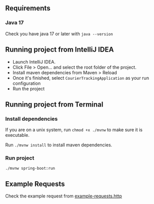 ## Requirements
### Java 17
Check you have java 17 or later with `java --version`

## Running project from IntelliJ IDEA

- Launch IntelliJ IDEA.
- Click File > Open... and select the root folder of the project.
- Install maven dependencies from Maven > Reload
- Once it's finished, select `CourierTrackingApplication` as your run configuration
- Run the project



## Running project from Terminal
### Install dependencies

If you are on a unix system, run `chmod +x ./mvnw` to make sure it is executable.

Run `./mvnw install` to install maven dependencies.


### Run project

`./mvnw spring-boot:run`

## Example Requests
Check the example request from [example-requests.http](example-requests.http)